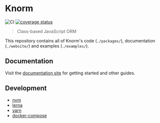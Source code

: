 # Knorm

![CI](https://github.com/knorm/knorm/workflows/CI/badge.svg)
[![coverage status](https://coveralls.io/repos/github/knorm/knorm/badge.svg?branch=master)](https://coveralls.io/github/knorm/knorm?branch=master)

> Class-based JavaScript ORM

This repository contains all of Knorm's code (`./packages/`), documentation
(`./website/`) and examples (`./examples/`).

## Documentation

Visit the [documentation site](https://knorm.netlify.app) for getting started
and other guides.

## Development

- [nvm](https://github.com/nvm-sh/nvm)
- [lerna](https://github.com/lerna/lerna)
- [yarn](https://yarnpkg.com)
- [docker-compose](https://docs.docker.com/compose/)
